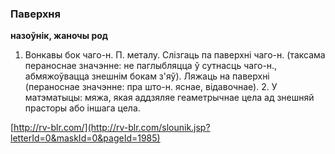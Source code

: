 ### Паверхня
**назоўнік, жаночы род**

1. Вонкавы бок чаго-н. П. металу. Слізгаць па паверхні чаго-н. (таксама пераноснае значэнне: не паглыбляцца ў сутнасць чаго-н., абмяжоўвацца знешнім бокам з'яў). Ляжаць на паверхні (пераноснае значэнне: пра што-н. яснае, відавочнае). 2. У матэматыцы: мяжа, якая аддзяляе геаметрычнае цела ад знешняй прасторы або іншага цела.

<a rel="author">[http://rv-blr.com/](http://rv-blr.com/slounik.jsp?letterId=0&maskId=0&pageId=1985)</a>
